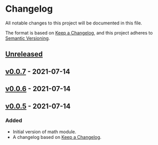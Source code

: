 # Changelog

All notable changes to this project will be documented in this file.

The format is based on [Keep a Changelog](https://keepachangelog.com/en/1.0.0/),
and this project adheres to [Semantic Versioning](https://semver.org/spec/v2.0.0.html).

## [Unreleased]

## [v0.0.7] - 2021-07-14

## [v0.0.6] - 2021-07-14

## [v0.0.5] - 2021-07-14

### Added

-   Initial version of math module.
-   A changelog based on [Keep a Changelog](https://keepachangelog.com/en/1.0.0/).

[Unreleased]: https://github.com/angelokurtis/go-math/compare/v0.0.7...HEAD

[v0.0.7]: https://github.com/angelokurtis/go-math/compare/v0.0.6...v0.0.7

[v0.0.6]: https://github.com/angelokurtis/go-math/compare/v0.0.5...v0.0.6

[v0.0.5]: https://github.com/angelokurtis/go-math/compare/863bddb7f0c6f3607f68461af0a2b800db0e50ad...v0.0.5
